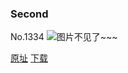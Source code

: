 ### Second
No.1334
![图片不见了~~~](https://imgs.xkcd.com/comics/second.png)

[原址](https://xkcd.com//1334) [下载](https://imgs.xkcd.com/comics/second.png)

